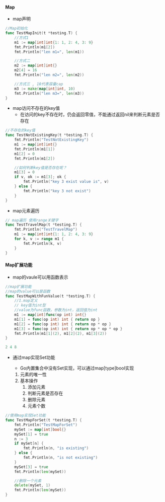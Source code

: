 #### Map

- map声明

~~~go
//Map初始化
func TestMapInit(t *testing.T) {
	//方式1
	m1 := map[int]int{1: 1, 2: 4, 3: 9}
	fmt.Println(m1[2])
	fmt.Println("len m1=", len(m1))

	//方式二
	m2 := map[int]int{}
	m2[4] = 16
	fmt.Println("len m2=", len(m2))

	//方式三 , 10代表容量cap
	m3 := make(map[int]int, 10)
	fmt.Println("len m3=", len(m3))
}
~~~

- map访问不存在的key值
  - 在访问的key不存在时，仍会返回零值，不能通过返回nil来判断元素是否存在

~~~go
//不存在的key值
func TestNotExistingKey(t *testing.T) {
	fmt.Println("TestNotExistingKey")
	m1 := map[int]int{}
	fmt.Println(m1[1])
	m1[2] = 0
	fmt.Println(m1[2])

	//如何判断key值是否存在呢？
	m1[3] = 0
	if v, ok := m1[3]; ok {
		fmt.Println("key 3 exist value is", v)
	} else {
		fmt.Println("key 3 not exist")
	}
}
~~~

- map元素遍历

~~~go
// map遍历 使用range关键字
func TestTravelMap(t *testing.T) {
	fmt.Println("TestTravelMap")
	m1 := map[int]int{1: 1, 2: 4, 3: 9}
	for k, v := range m1 {
		fmt.Println(k, v)
	}
}
~~~



#### Map扩展功能

- map的vaule可以用函数表示

~~~go
//map扩展功能
//map的value可以是函数
func TestMapWithFunValue(t *testing.T) {
	//1.map定义
	// key值为int型
	//value为func函数，参数为int，返回值为int
	m1 := map[int]func(op int) int{}
	m1[1] = func(op int) int { return op }
	m1[2] = func(op int) int { return op * op }
	m1[3] = func(op int) int { return op * op * op }
	fmt.Println(m1[1](2), m1[2](2), m1[3](2))
}

2 4 8
~~~

- 通过map实现Set功能

  - Go内置集合中没有Set实现，可以通过map[type]bool实现

  1. 元素的唯一性
  2. 基本操作
     1. 添加元素
     2. 判断元素是否存在
     3. 删除元素
     4. 元素个数

~~~go
//使用map实现Set功能
func TestMapForSet(t *testing.T) {
	fmt.Println("TestMapForSet")
	mySet := map[int]bool{}
	mySet[1] = true
	n := 3
	if mySet[n] {
		fmt.Println(n, "is existing")
	} else {
		fmt.Println(n, "is not existing")
	}
	mySet[3] = true
	fmt.Println(len(mySet))

	//删除一个元素
	delete(mySet, 1)
	fmt.Println(len(mySet))
}
~~~

